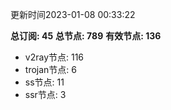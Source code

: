 更新时间2023-01-08 00:33:22

**总订阅: 45**
**总节点: 789**
**有效节点: 136**
- v2ray节点: 116
- trojan节点: 6
- ss节点: 11
- ssr节点: 3

